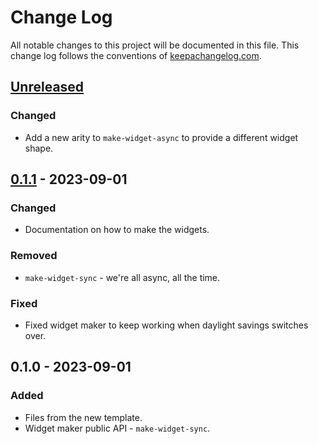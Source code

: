 # Change Log
All notable changes to this project will be documented in this file. This change log follows the conventions of [keepachangelog.com](http://keepachangelog.com/).

## [Unreleased]
### Changed
- Add a new arity to `make-widget-async` to provide a different widget shape.

## [0.1.1] - 2023-09-01
### Changed
- Documentation on how to make the widgets.

### Removed
- `make-widget-sync` - we're all async, all the time.

### Fixed
- Fixed widget maker to keep working when daylight savings switches over.

## 0.1.0 - 2023-09-01
### Added
- Files from the new template.
- Widget maker public API - `make-widget-sync`.

[Unreleased]: https://sourcehost.site/your-name/hello/compare/0.1.1...HEAD
[0.1.1]: https://sourcehost.site/your-name/hello/compare/0.1.0...0.1.1
